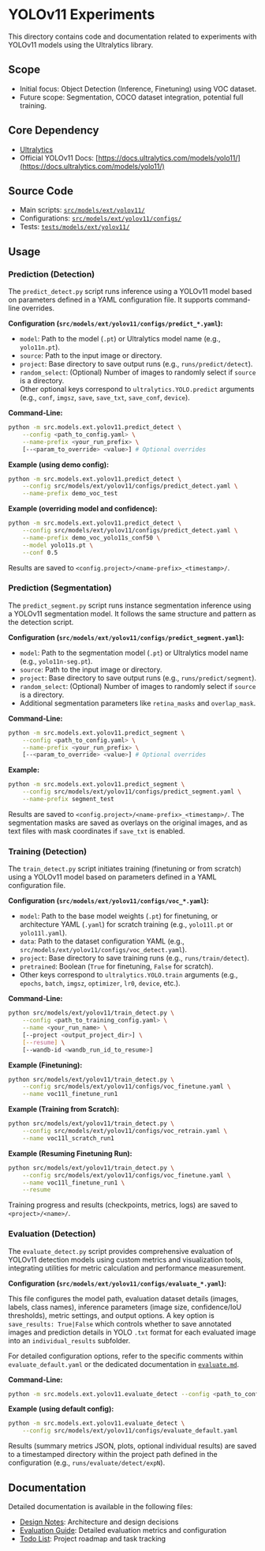 # YOLOv11 Experiments

This directory contains code and documentation related to experiments with YOLOv11 models using the Ultralytics library.

## Scope

- Initial focus: Object Detection (Inference, Finetuning) using VOC dataset.
- Future scope: Segmentation, COCO dataset integration, potential full training.

## Core Dependency

- [Ultralytics](https://github.com/ultralytics/ultralytics)
- Official YOLOv11 Docs: [https://docs.ultralytics.com/models/yolo11/](https://docs.ultralytics.com/models/yolo11/)

## Source Code

- Main scripts: [`src/models/ext/yolov11/`](../../src/models/ext/yolov11/)
- Configurations: [`src/models/ext/yolov11/configs/`](../../src/models/ext/yolov11/configs/)
- Tests: [`tests/models/ext/yolov11/`](../../tests/models/ext/yolov11/)

## Usage

### Prediction (Detection)

The `predict_detect.py` script runs inference using a YOLOv11 model based on parameters defined in a YAML configuration file. It supports command-line overrides.

**Configuration (`src/models/ext/yolov11/configs/predict_*.yaml`):**

- `model`: Path to the model (`.pt`) or Ultralytics model name (e.g., `yolo11n.pt`).
- `source`: Path to the input image or directory.
- `project`: Base directory to save output runs (e.g., `runs/predict/detect`).
- `random_select`: (Optional) Number of images to randomly select if `source` is a directory.
- Other optional keys correspond to `ultralytics.YOLO.predict` arguments (e.g., `conf`, `imgsz`, `save`, `save_txt`, `save_conf`, `device`).

**Command-Line:**

```bash
python -m src.models.ext.yolov11.predict_detect \
    --config <path_to_config.yaml> \
    --name-prefix <your_run_prefix> \
    [--<param_to_override> <value>] # Optional overrides
```

**Example (using demo config):**

```bash
python -m src.models.ext.yolov11.predict_detect \
    --config src/models/ext/yolov11/configs/predict_detect.yaml \
    --name-prefix demo_voc_test
```

**Example (overriding model and confidence):**

```bash
python -m src.models.ext.yolov11.predict_detect \
    --config src/models/ext/yolov11/configs/predict_detect.yaml \
    --name-prefix demo_voc_yolo11s_conf50 \
    --model yolo11s.pt \
    --conf 0.5
```

Results are saved to `<config.project>/<name-prefix>_<timestamp>/`.

### Prediction (Segmentation)

The `predict_segment.py` script runs instance segmentation inference using a YOLOv11 segmentation model. It follows the same structure and pattern as the detection script.

**Configuration (`src/models/ext/yolov11/configs/predict_segment.yaml`):**

- `model`: Path to the segmentation model (`.pt`) or Ultralytics model name (e.g., `yolo11n-seg.pt`).
- `source`: Path to the input image or directory.
- `project`: Base directory to save output runs (e.g., `runs/predict/segment`).
- `random_select`: (Optional) Number of images to randomly select if `source` is a directory.
- Additional segmentation parameters like `retina_masks` and `overlap_mask`.

**Command-Line:**

```bash
python -m src.models.ext.yolov11.predict_segment \
    --config <path_to_config.yaml> \
    --name-prefix <your_run_prefix> \
    [--<param_to_override> <value>] # Optional overrides
```

**Example:**

```bash
python -m src.models.ext.yolov11.predict_segment \
    --config src/models/ext/yolov11/configs/predict_segment.yaml \
    --name-prefix segment_test
```

Results are saved to `<config.project>/<name-prefix>_<timestamp>/`. The segmentation masks are saved as overlays on the original images, and as text files with mask coordinates if `save_txt` is enabled.

### Training (Detection)

The `train_detect.py` script initiates training (finetuning or from scratch) using a YOLOv11 model based on parameters defined in a YAML configuration file.

**Configuration (`src/models/ext/yolov11/configs/voc_*.yaml`):**

- `model`: Path to the base model weights (`.pt`) for finetuning, or architecture YAML (`.yaml`) for scratch training (e.g., `yolo11l.pt` or `yolo11l.yaml`).
- `data`: Path to the dataset configuration YAML (e.g., `src/models/ext/yolov11/configs/voc_detect.yaml`).
- `project`: Base directory to save training runs (e.g., `runs/train/detect`).
- `pretrained`: Boolean (`True` for finetuning, `False` for scratch).
- Other keys correspond to `ultralytics.YOLO.train` arguments (e.g., `epochs`, `batch`, `imgsz`, `optimizer`, `lr0`, `device`, etc.).

**Command-Line:**

```bash
python src/models/ext/yolov11/train_detect.py \
    --config <path_to_training_config.yaml> \
    --name <your_run_name> \
    [--project <output_project_dir>] \
    [--resume] \
    [--wandb-id <wandb_run_id_to_resume>]
```

**Example (Finetuning):**

```bash
python src/models/ext/yolov11/train_detect.py \
    --config src/models/ext/yolov11/configs/voc_finetune.yaml \
    --name voc11l_finetune_run1
```

**Example (Training from Scratch):**

```bash
python src/models/ext/yolov11/train_detect.py \
    --config src/models/ext/yolov11/configs/voc_retrain.yaml \
    --name voc11l_scratch_run1
```

**Example (Resuming Finetuning Run):**

```bash
python src/models/ext/yolov11/train_detect.py \
    --config src/models/ext/yolov11/configs/voc_finetune.yaml \
    --name voc11l_finetune_run1 \
    --resume
```

Training progress and results (checkpoints, metrics, logs) are saved to `<project>/<name>/`.

### Evaluation (Detection)

The `evaluate_detect.py` script provides comprehensive evaluation of YOLOv11 detection models using custom metrics and visualization tools, integrating utilities for metric calculation and performance measurement.

**Configuration (`src/models/ext/yolov11/configs/evaluate_*.yaml`):**

This file configures the model path, evaluation dataset details (images, labels, class names), inference parameters (image size, confidence/IoU thresholds), metric settings, and output options. A key option is `save_results: True|False` which controls whether to save annotated images and prediction details in YOLO `.txt` format for each evaluated image into an `individual_results` subfolder.

For detailed configuration options, refer to the specific comments within `evaluate_default.yaml` or the dedicated documentation in [`evaluate.md`](./evaluate.md).

**Command-Line:**

```bash
python -m src.models.ext.yolov11.evaluate_detect --config <path_to_config.yaml>
```

**Example (using default config):**

```bash
python -m src.models.ext.yolov11.evaluate_detect \
    --config src/models/ext/yolov11/configs/evaluate_default.yaml
```

Results (summary metrics JSON, plots, optional individual results) are saved to a timestamped directory within the project path defined in the configuration (e.g., `runs/evaluate/detect/expN`).

## Documentation

Detailed documentation is available in the following files:
- [Design Notes](./design.md): Architecture and design decisions
- [Evaluation Guide](./evaluate.md): Detailed evaluation metrics and configuration
- [Todo List](./todo.md): Project roadmap and task tracking